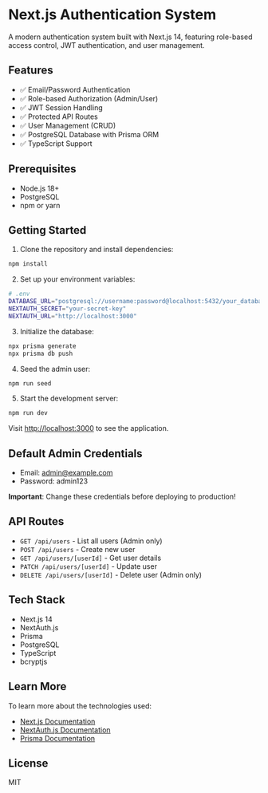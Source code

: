 # Next.js Authentication System

A modern authentication system built with Next.js 14, featuring role-based access control, JWT authentication, and user management.

## Features

- ✅ Email/Password Authentication
- ✅ Role-based Authorization (Admin/User)
- ✅ JWT Session Handling
- ✅ Protected API Routes
- ✅ User Management (CRUD)
- ✅ PostgreSQL Database with Prisma ORM
- ✅ TypeScript Support

## Prerequisites

- Node.js 18+ 
- PostgreSQL
- npm or yarn

## Getting Started

1. Clone the repository and install dependencies:

```bash
npm install
```

2. Set up your environment variables:

```bash
# .env
DATABASE_URL="postgresql://username:password@localhost:5432/your_database"
NEXTAUTH_SECRET="your-secret-key"
NEXTAUTH_URL="http://localhost:3000"
```

3. Initialize the database:

```bash
npx prisma generate
npx prisma db push
```

4. Seed the admin user:

```bash
npm run seed
```

5. Start the development server:

```bash
npm run dev
```

Visit [http://localhost:3000](http://localhost:3000) to see the application.

## Default Admin Credentials

- Email: admin@example.com
- Password: admin123

**Important**: Change these credentials before deploying to production!

## API Routes

- `GET /api/users` - List all users (Admin only)
- `POST /api/users` - Create new user
- `GET /api/users/[userId]` - Get user details
- `PATCH /api/users/[userId]` - Update user
- `DELETE /api/users/[userId]` - Delete user (Admin only)

## Tech Stack

- Next.js 14
- NextAuth.js
- Prisma
- PostgreSQL
- TypeScript
- bcryptjs

## Learn More

To learn more about the technologies used:

- [Next.js Documentation](https://nextjs.org/docs)
- [NextAuth.js Documentation](https://next-auth.js.org)
- [Prisma Documentation](https://www.prisma.io/docs)

## License

MIT